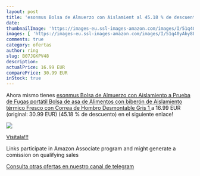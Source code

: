 ```yaml
---
layout: post
title: 'esonmus Bolsa de Almuerzo con Aislamient al 45.18 % de descuento'
date: 
thumbnailImage: 'https://images-eu.ssl-images-amazon.com/images/I/51q40yAby8L._SL200_.jpg'
images: [ 'https://images-eu.ssl-images-amazon.com/images/I/51q40yAby8L._SL200_.jpg' ]
comments: true
category: ofertas
author: ring
slug: B07JGKPV48
description:
actualPrice: 16.99 EUR
comparePrice: 30.99 EUR
inStock: true
---
```


Ahora mismo tienes [esonmus Bolsa de Almuerzo con Aislamiento a Prueba de Fugas portátil Bolsa de asa de Alimentos con biberón de Aislamiento térmico Fresco con Correa de Hombro Desmontable  Gris 1 ](https://www.amazon.es/dp/B07JGKPV48/?tag=tolees-21) a 16.99 EUR (original: 30.99 EUR) (45.18 %  de descuento) en el siguiente enlace!

[![](https://images-eu.ssl-images-amazon.com/images/I/51q40yAby8L._SL200_.jpg)](https://www.amazon.es/dp/B07JGKPV48/?tag=tolees-21)

[Visítala!!!](https://www.amazon.es/dp/B07JGKPV48/?tag=tolees-21)

Links participate in Amazon Associate program and might generate a comission on qualifying sales

[Consulta otras ofertas en nuestro canal de telegram](https://t.me/s/ofertas25)
